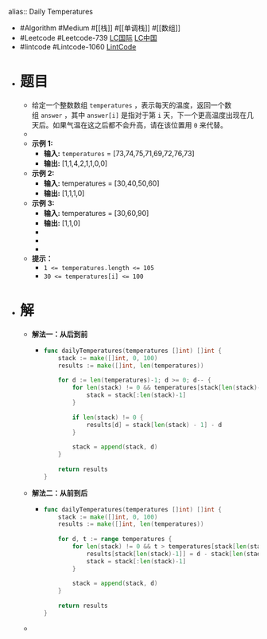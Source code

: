 alias:: Daily Temperatures

- #Algorithm #Medium #[[栈]] #[[单调栈]] #[[数组]]
- #Leetcode #Leetcode-739 [LC国际](https://leetcode.com/problems/daily-temperatures/) [LC中国](https://leetcode.cn/problems/daily-temperatures/)
- #lintcode #Lintcode-1060 [LintCode](https://www.lintcode.com/problem/1060/)
- # 题目
	- 给定一个整数数组 `temperatures` ，表示每天的温度，返回一个数组 `answer` ，其中 `answer[i]` 是指对于第 `i` 天，下一个更高温度出现在几天后。如果气温在这之后都不会升高，请在该位置用 `0` 来代替。
	-
	- **示例 1:**
		- **输入:** `temperatures` = [73,74,75,71,69,72,76,73]
		- **输出:** [1,1,4,2,1,1,0,0]
	- **示例 2:**
		- **输入:** temperatures = [30,40,50,60]
		- **输出:** [1,1,1,0]
	- **示例 3:**
		- **输入:** temperatures = [30,60,90]
		- **输出:** [1,1,0]
		-
		-
		-
	- **提示：**
		- `1 <= temperatures.length <= 105`
		- `30 <= temperatures[i] <= 100`
- # 解
	- **解法一：从后到前**
		- ```go
		  func dailyTemperatures(temperatures []int) []int {
		      stack := make([]int, 0, 100)
		      results := make([]int, len(temperatures))
		      
		      for d := len(temperatures)-1; d >= 0; d-- {
		          for len(stack) != 0 && temperatures[stack[len(stack)-1]] <= temperatures[d] {
		              stack = stack[:len(stack)-1]
		          }
		          
		          if len(stack) != 0 {
		              results[d] = stack[len(stack) - 1] - d
		          }
		          
		          stack = append(stack, d)
		      }
		      
		      return results
		  }
		  ```
	- **解法二：从前到后**
		- ```go
		  func dailyTemperatures(temperatures []int) []int {
		      stack := make([]int, 0, 100)
		      results := make([]int, len(temperatures))
		      
		      for d, t := range temperatures {
		          for len(stack) != 0 && t > temperatures[stack[len(stack)-1]] {
		              results[stack[len(stack)-1]] = d - stack[len(stack)-1]
		              stack = stack[:len(stack)-1]
		          }
		          
		          stack = append(stack, d)
		      }
		      
		      return results
		  }
		  ```
	-